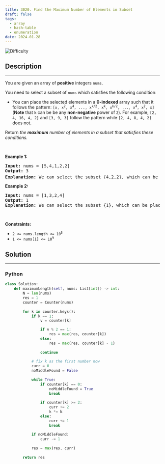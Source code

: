 ```yaml
---
title: 3020. Find the Maximum Number of Elements in Subset
draft: false
tags: 
  - array
  - hash-table
  - enumeration
date: 2024-01-28
---
```


![Difficulty](https://img.shields.io/badge/Difficulty-Medium-blue.svg)

## Description

---
<p>You are given an array of <strong>positive</strong> integers <code>nums</code>.</p>

<p>You need to select a <span data-keyword="subset">subset</span> of <code>nums</code> which satisfies the following condition:</p>

<ul>
	<li>You can place the selected elements in a <strong>0-indexed</strong> array such that it follows the pattern: <code>[x, x<sup>2</sup>, x<sup>4</sup>, ..., x<sup>k/2</sup>, x<sup>k</sup>, x<sup>k/2</sup>, ..., x<sup>4</sup>, x<sup>2</sup>, x]</code> (<strong>Note</strong> that <code>k</code> can be be any <strong>non-negative</strong> power of <code>2</code>). For example, <code>[2, 4, 16, 4, 2]</code> and <code>[3, 9, 3]</code> follow the pattern while <code>[2, 4, 8, 4, 2]</code> does not.</li>
</ul>

<p>Return <em>the <strong>maximum</strong> number of elements in a subset that satisfies these conditions.</em></p>

<p>&nbsp;</p>
<p><strong class="example">Example 1:</strong></p>

<pre>
<strong>Input:</strong> nums = [5,4,1,2,2]
<strong>Output:</strong> 3
<strong>Explanation:</strong> We can select the subset {4,2,2}, which can be placed in the array as [2,4,2] which follows the pattern and 2<sup>2</sup> == 4. Hence the answer is 3.
</pre>

<p><strong class="example">Example 2:</strong></p>

<pre>
<strong>Input:</strong> nums = [1,3,2,4]
<strong>Output:</strong> 1
<strong>Explanation:</strong> We can select the subset {1}, which can be placed in the array as [1] which follows the pattern. Hence the answer is 1. Note that we could have also selected the subsets {2}, {3}, or {4}, there may be multiple subsets which provide the same answer. 
</pre>

<p>&nbsp;</p>
<p><strong>Constraints:</strong></p>

<ul>
	<li><code>2 &lt;= nums.length &lt;= 10<sup>5</sup></code></li>
	<li><code>1 &lt;= nums[i] &lt;= 10<sup>9</sup></code></li>
</ul>


## Solution

---
### Python
``` py title='find-the-maximum-number-of-elements-in-subset'
class Solution:
    def maximumLength(self, nums: List[int]) -> int:
        N = len(nums)
        res = 1
        counter = Counter(nums)
        
        for k in counter.keys():
            if k == 1:
                v = counter[k]

                if v % 2 == 1:
                    res = max(res, counter[k])
                else:
                    res = max(res, counter[k] - 1)
                        
                continue
                
            # fix k as the first number now
            curr = 0
            noMiddleFound = False
            
            while True:
                if counter[k] == 0:
                    noMiddleFound = True
                    break
                    
                if counter[k] >= 2:
                    curr += 2
                    k *= k
                else:
                    curr += 1
                    break
            
            if noMiddleFound:
                curr -= 1
            
            res = max(res, curr)
        
        return res

```

